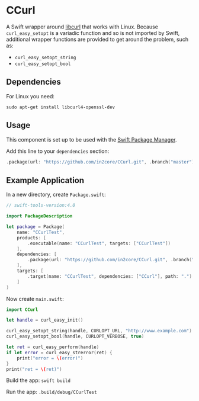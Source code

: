 # CCurl

A Swift wrapper around [libcurl][1] that works with Linux.
Because `curl_easy_setopt` is a variadic function and so is not imported by Swift,
additional wrapper functions are provided to get around the problem, such as:

* `curl_easy_setopt_string`
* `curl_easy_setopt_bool`

## Dependencies

For Linux you need:

`sudo apt-get install libcurl4-openssl-dev`

## Usage

This component is set up to be used with the [Swift Package Manager][2].

Add this line to your `dependencies` section:

```swift
.package(url: "https://github.com/in2core/CCurl.git", .branch("master"))
```

## Example Application

In a new directory, create `Package.swift`:

```swift
// swift-tools-version:4.0

import PackageDescription

let package = Package(
    name: "CCurlTest",
    products: [
        .executable(name: "CCurlTest", targets: ["CCurlTest"])
    ],
    dependencies: [
        .package(url: "https://github.com/in2core/CCurl.git", .branch("master"))
    ],
    targets: [
        .target(name: "CCurlTest", dependencies: ["CCurl"], path: ".")
    ]
)
```

Now create `main.swift`:

```swift
import CCurl

let handle = curl_easy_init()

curl_easy_setopt_string(handle, CURLOPT_URL, "http://www.example.com")
curl_easy_setopt_bool(handle, CURLOPT_VERBOSE, true)

let ret = curl_easy_perform(handle)
if let error = curl_easy_strerror(ret) {
    print("error = \(error)")
}
print("ret = \(ret)")
```

Build the app: `swift build`

Run the app: `.build/debug/CCurlTest`

[1]: http://curl.haxx.se/libcurl/
[2]: https://swift.org/package-manager/
